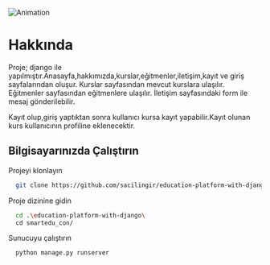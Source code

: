 
![Animation](https://github.com/sacilingir/education-platform-with-django/assets/34628878/0d6649db-ab97-4fae-aa17-fb4501b8ae7b)



# Hakkında

Proje; django ile yapılmıştır.Anasayfa,hakkımızda,kurslar,eğitmenler,iletişim,kayıt ve giriş sayfalarından oluşur. 
Kurslar sayfasından mevcut kurslara ulaşılır.
Eğitmenler sayfasından eğitmenlere ulaşılır.
İletişim sayfasındaki form ile mesaj gönderilebilir.

Kayıt olup,giriş yaptıktan sonra kullanıcı kursa kayıt yapabilir.Kayıt olunan kurs kullanıcının profiline eklenecektir.


## Bilgisayarınızda Çalıştırın

Projeyi klonlayın

```bash
  git clone https://github.com/sacilingir/education-platform-with-django.git
```

Proje dizinine gidin

```bash
  cd .\education-platform-with-django\
  cd smartedu_con/
```


Sunucuyu çalıştırın

```bash
  python manage.py runserver
```

  
